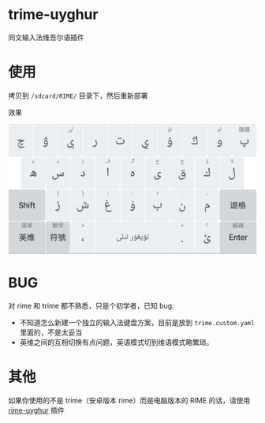 # trime-uyghur
同文输入法维吾尔语插件

# 使用
拷贝到 `/sdcard/RIME/` 目录下，然后重新部署

效果

![trime-uyghur.png](trime-uyghur.png)

# BUG

对 rime 和 trime 都不熟悉，只是个初学者，已知 bug:

* 不知道怎么新建一个独立的输入法键盘方案，目前是放到 `trime.custom.yaml` 里面的，不是太妥当
* 英维之间的互相切换有点问题，英语模式切到维语模式略繁琐。


# 其他

如果你使用的不是 trime（安卓版本 rime）而是电脑版本的 RIME 的话，请使用 [rime-uyghur](https://github.com/biopolyhedron/rime-uyghur) 插件

